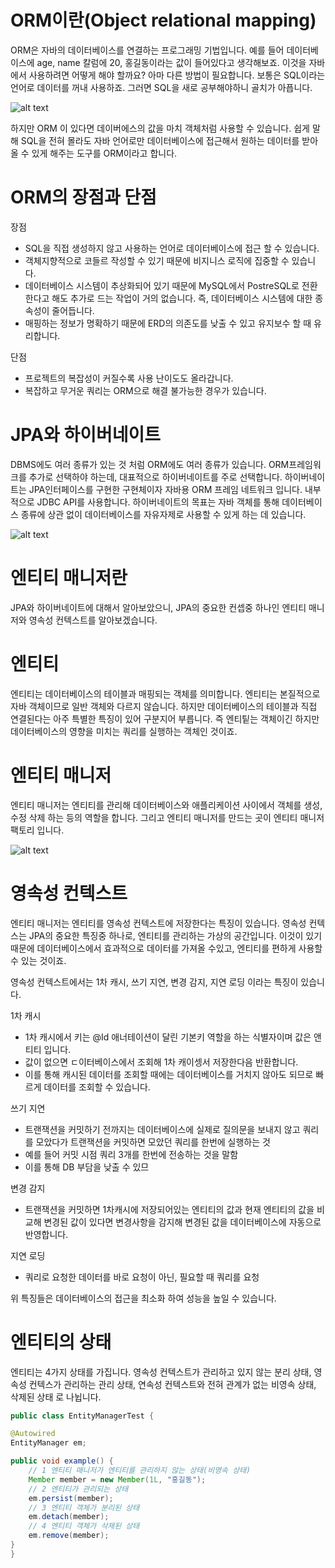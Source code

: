 
# ORM이란(Object relational mapping)

ORM은 자바의 데이터베이스를 연결하는 프로그래밍 기법입니다. 예를 들어 데이터베이스에 age, name 칼럼에 20, 홍길동이라는 값이 들어있다고 생각해보죠. 이것을 자바에서 사용하려면 어떻게 해야 할까요? 아마 다른 방법이 필요합니다. 보통은 SQL이라는 언어로 데이터를 꺼내 사용하죠. 그러면 SQL을 새로 공부해야하니 골치가 아픕니다. 

![alt text](/Images/image.png)

하지만 ORM 이 있다면 데이버에스의 값을 마치 객체처럼 사용할 수 있습니다. 쉽게 말해 SQL을 전혀 몰라도 자바 언어로만 데이터베이스에 접근해서 원하는 데이터를 받아 올 수 있게 해주는 도구를 ORM이라고 합니다. 


# ORM의 장점과 단점

장점
- SQL을 직접 생성하지 않고 사용하는 언어로 데이터베이스에 접근 할 수 있습니다.
- 객체지향적으로 코들르 작성할 수 있기 때문에 비지니스 로직에 집중할 수 있습니다.
- 데이터베이스 시스템이 추상화되어 있기 때문에 MySQL에서 PostreSQL로 전환한다고 해도 추가로 드는 작업이 거의 없습니다. 즉, 데이터베이스 시스템에 대한 종속성이 줄어듭니다.
- 매핑하는 정보가 명확하기 때문에 ERD의 의존도를 낮출 수 있고 유지보수 할 때 유리합니다.

단점
- 프로젝트의 복잡성이 커질수록 사용 난이도도 올라갑니다.
- 복잡하고 무거운 쿼리는 ORM으로 해결 불가능한 경우가 있습니다. 

# JPA와 하이버네이트
DBMS에도 여러 종류가 있는 것 처럼 ORM에도 여러 종류가 있습니다. ORM프레임워크를 추가로 선택하야 하는데, 대표적으로 하이버네이트를 주로 선택합니다.
하이버네이트는 JPA인터페이스를 구현한 구현체이자 자바용 ORM 프레임 네트워크 입니다. 
내부적으로 JDBC API를 사용합니다. 하이버네이트의 목표는 자바 객체를 통해 데이터베이스 종류에 상관 없이 데이터베이스를 자유자제로 사용할 수 있게 하는 데 있습니다. 

![alt text](/Images/image2.png)


#  엔티티 매니저란
JPA와 하이버네이트에 대해서 알아보았으니, JPA의 중요한 컨셉중 하나인 엔티티 매니저와 영속성 컨텍스트를 알아보겠습니다. 

# 엔티티
엔티티는 데이터베이스의 테이블과 매핑되는 객체를 의미합니다. 엔티티는 본질적으로 자바 객체이므로 일반 객체와 다르지 않습니다. 하지만 데이터베이스의 테이블과 직접 연결된다는 아주 특별한 특징이 있어 구분지어 부릅니다. 즉 엔티팉는 객체이긴 하지만 데이터베이스의 영향을 미치는 쿼리를 실행하는 객체인 것이죠.

# 엔티티 매니저
엔티티 매니저는 엔티티를 관리해 데이터베이스와 애플리케이션 사이에서 객체를 생성, 수정 삭제 하는 등의 역할을 합니다. 그리고 엔티티 매니저를 만드는 곳이 엔티티 매니저 팩토리 입니다. 

![alt text](/Images/image3.png)

# 영속성 컨텍스트
엔티티 매니저는 엔티티를 영속성 컨텍스트에 저장한다는 특징이 있습니다. 영속성 컨텍스는 JPA의 중요한 특징중 하나로, 엔티티를 관리하는 가상의 공간입니다. 이것이 있기 때문에 데이터베이스에서 효과적으로 데이터를 가져올 수있고, 엔티티를 편하게 사용할 수 있는 것이죠.


영속성 컨텍스트에서는 1차 캐시, 쓰기 지연, 변경 감지, 지연 로딩 이라는 특징이 있습니다.

1차 캐시
- 1차 캐시에서 키는 @Id 애너테이션이 달린 기본키 역할을 하는 식별자이며 값은 앤티티 입니다. 
- 값이 없으면 ㄷ이터베이스에서 조회해 1차 캐이셍서 저장한다음 반환합니다. 
- 이를 통해 캐시된 데이터를 조회할 때에는 데이터베이스를 거치지 않아도 되므로 빠르게 데이터를 조회할 수 있습니다. 


쓰기 지연
- 트랜잭션을 커밋하기 전까지는 데이터베이스에 실제로 질의문을 보내지 않고 쿼리를 모았다가 트랜잭션을 커밋하면 모았던 쿼리를 한번에 실행하는 것
- 예를 들어 커밋 시점 쿼리 3개를 한번에 전송하는 것을 말함
- 이를 통해 DB 부담을 낮출 수 있므

변경 감지
- 트랜잭션을 커밋하면 1차캐시에 저장되어있는 엔티티의 값과 현재 엔티티의 값을 비교해 변경된 값이 있다면 변경사항을 감지해 변경된 값을 데이터베이스에 자동으로 반영합니다.


지연 로딩
- 쿼리로 요청한 데이터를 바로 요청이 아닌, 필요할 때 쿼리를 요청


위 특징들은 데이터베이스의 접근을 최소화 하여 성능을 높일 수 있습니다. 



# 엔티티의 상태

엔티티는 4가지 상태를 가집니다. 영속성 컨텍스트가 관리하고 있지 않는 분리 상태, 영속성 컨텍스가 관리하는 관리 상태, 연속성 컨텍스트와 전혀 관계가 없는 비영속 상태, 삭제된 상태 로 나뉩니다.

```java
public class EntityManagerTest {

@Autowired
EntityManager em;

public void example() {
    // 1 엔티티 매니저가 엔티티를 관리하지 않는 상태(비영속 상태)
    Member member = new Member(1L, "홍길동");
    // 2 엔티티가 관리되는 상태
    em.persist(member);
    // 3 엔티티 객체가 분리된 상태
    em.detach(member);
    // 4 엔티티 객체가 삭제된 상태
    em.remove(member);
}
}
```

